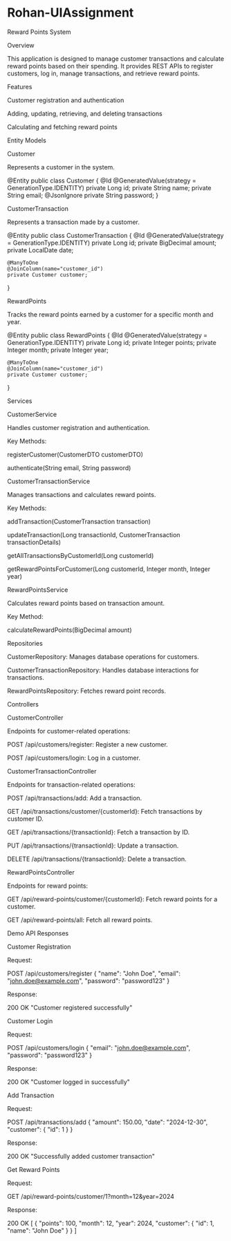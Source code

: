 # Rohan-UIAssignment
Reward Points System

Overview

This application is designed to manage customer transactions and calculate reward points based on their spending.
It provides REST APIs to register customers, log in, manage transactions, and retrieve reward points.

Features

Customer registration and authentication

Adding, updating, retrieving, and deleting transactions

Calculating and fetching reward points

Entity Models

Customer

Represents a customer in the system.

@Entity
public class Customer {
    @Id
    @GeneratedValue(strategy = GenerationType.IDENTITY)
    private Long id;
    private String name;
    private String email;
    @JsonIgnore
    private String password;
}

CustomerTransaction

Represents a transaction made by a customer.

@Entity
public class CustomerTransaction {
    @Id
    @GeneratedValue(strategy = GenerationType.IDENTITY)
    private Long id;
    private BigDecimal amount;
    private LocalDate date;

    @ManyToOne
    @JoinColumn(name="customer_id")
    private Customer customer;
}

RewardPoints

Tracks the reward points earned by a customer for a specific month and year.

@Entity
public class RewardPoints {
    @Id
    @GeneratedValue(strategy = GenerationType.IDENTITY)
    private Long id;
    private Integer points;
    private Integer month;
    private Integer year;

    @ManyToOne
    @JoinColumn(name="customer_id")
    private Customer customer;
}

Services

CustomerService

Handles customer registration and authentication.

Key Methods:

registerCustomer(CustomerDTO customerDTO)

authenticate(String email, String password)

CustomerTransactionService

Manages transactions and calculates reward points.

Key Methods:

addTransaction(CustomerTransaction transaction)

updateTransaction(Long transactionId, CustomerTransaction transactionDetails)

getAllTransactionsByCustomerId(Long customerId)

getRewardPointsForCustomer(Long customerId, Integer month, Integer year)

RewardPointsService

Calculates reward points based on transaction amount.

Key Method:

calculateRewardPoints(BigDecimal amount)

Repositories

CustomerRepository: Manages database operations for customers.

CustomerTransactionRepository: Handles database interactions for transactions.

RewardPointsRepository: Fetches reward point records.

Controllers

CustomerController

Endpoints for customer-related operations:

POST /api/customers/register: Register a new customer.

POST /api/customers/login: Log in a customer.

CustomerTransactionController

Endpoints for transaction-related operations:

POST /api/transactions/add: Add a transaction.

GET /api/transactions/customer/{customerId}: Fetch transactions by customer ID.

GET /api/transactions/{transactionId}: Fetch a transaction by ID.

PUT /api/transactions/{transactionId}: Update a transaction.

DELETE /api/transactions/{transactionId}: Delete a transaction.

RewardPointsController

Endpoints for reward points:

GET /api/reward-points/customer/{customerId}: Fetch reward points for a customer.

GET /api/reward-points/all: Fetch all reward points.

Demo API Responses

Customer Registration

Request:

POST /api/customers/register
{
    "name": "John Doe",
    "email": "john.doe@example.com",
    "password": "password123"
}

Response:

200 OK
"Customer registered successfully"

Customer Login

Request:

POST /api/customers/login
{
    "email": "john.doe@example.com",
    "password": "password123"
}

Response:

200 OK
"Customer logged in successfully"

Add Transaction

Request:

POST /api/transactions/add
{
    "amount": 150.00,
    "date": "2024-12-30",
    "customer": {
        "id": 1
    }
}

Response:

200 OK
"Successfully added customer transaction"

Get Reward Points

Request:

GET /api/reward-points/customer/1?month=12&year=2024

Response:

200 OK
[
    {
        "points": 100,
        "month": 12,
        "year": 2024,
        "customer": {
            "id": 1,
            "name": "John Doe"
        }
    }
]

